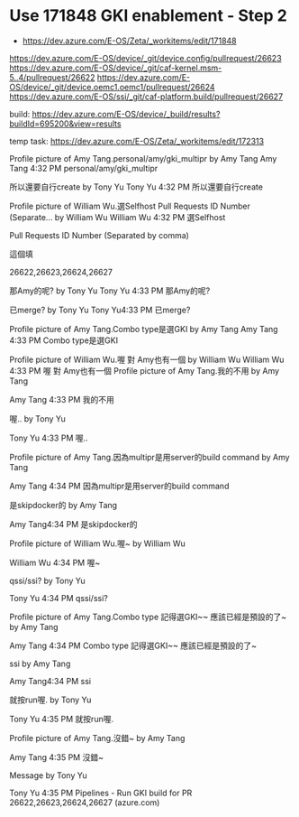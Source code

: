 
# Use 171848 GKI enablement - Step 2
 - https://dev.azure.com/E-OS/Zeta/_workitems/edit/171848

https://dev.azure.com/E-OS/device/_git/device.config/pullrequest/26623
https://dev.azure.com/E-OS/device/_git/caf-kernel.msm-5..4/pullrequest/26622
https://dev.azure.com/E-OS/device/_git/device.oemc1.oemc1/pullrequest/26624
https://dev.azure.com/E-OS/ssi/_git/caf-platform.build/pullrequest/26627

build:
https://dev.azure.com/E-OS/device/_build/results?buildId=695200&view=results

temp task:
https://dev.azure.com/E-OS/Zeta/_workitems/edit/172313

Profile picture of Amy Tang.personal/amy/gki_multipr by Amy Tang
Amy Tang
4:32 PM
personal/amy/gki_multipr

所以還要自行create by Tony Yu
Tony Yu
4:32 PM
所以還要自行create

Profile picture of William Wu.選Selfhost Pull Requests ID Number (Separate... by William Wu
William Wu
4:32 PM
選Selfhost

Pull Requests ID Number (Separated by comma)

這個填

26622,26623,26624,26627

那Amy的呢? by Tony Yu
Tony Yu
4:33 PM
那Amy的呢?

已merge? by Tony Yu
Tony Yu4:33 PM
已merge?

Profile picture of Amy Tang.Combo type是選GKI by Amy Tang
Amy Tang
4:33 PM
Combo type是選GKI

Profile picture of William Wu.喔 對 Amy也有一個 by William Wu
William Wu
4:33 PM
喔 對 Amy也有一個
Profile picture of Amy Tang.我的不用 by Amy Tang

Amy Tang
4:33 PM
我的不用

喔.. by Tony Yu

Tony Yu
4:33 PM
喔..

Profile picture of Amy Tang.因為multipr是用server的build command by Amy Tang

Amy Tang
4:34 PM
因為multipr是用server的build command

是skipdocker的 by Amy Tang

Amy Tang4:34 PM
是skipdocker的

Profile picture of William Wu.喔~ by William Wu

William Wu
4:34 PM
喔~

qssi/ssi? by Tony Yu

Tony Yu
4:34 PM
qssi/ssi?

Profile picture of Amy Tang.Combo type 記得選GKI~~ 應該已經是預設的了~ by Amy Tang

Amy Tang
4:34 PM
Combo type 記得選GKI~~ 應該已經是預設的了~

ssi by Amy Tang

Amy Tang4:34 PM
ssi

就按run喔. by Tony Yu

Tony Yu
4:35 PM
就按run喔.

Profile picture of Amy Tang.沒錯~ by Amy Tang

Amy Tang
4:35 PM
沒錯~

Message by Tony Yu

Tony Yu
4:35 PM
Pipelines - Run GKI build for PR 26622,26623,26624,26627 (azure.com)

